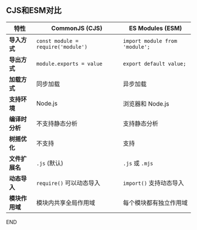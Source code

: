 
## CJS和ESM对比

| 特性            | CommonJS (CJS)                 | ES Modules (ESM)               |
|-----------------|---------------------------------|---------------------------------|
| **导入方式**     | `const module = require('module')` | `import module from 'module';`  |
| **导出方式**     | `module.exports = value`       | `export default value;`         |
| **加载方式**     | 同步加载                        | 异步加载                        |
| **支持环境**     | Node.js                        | 浏览器和 Node.js                |
| **编译时分析**   | 不支持静态分析                | 支持静态分析                    |
| **树摇优化**     | 不支持                         | 支持                           |
| **文件扩展名**   | `.js` (默认)                   | `.js` 或 `.mjs`                |
| **动态导入**     | `require()` 可以动态导入       | `import()` 支持动态导入        |
| **模块作用域**   | 模块内共享全局作用域            | 每个模块都有独立作用域          |

END
<!--ID: 1727575427143-->
